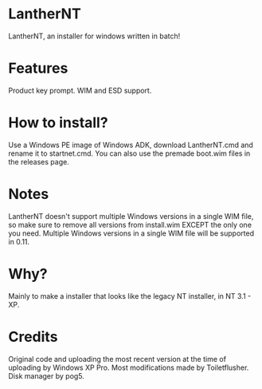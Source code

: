 # LantherNT
LantherNT, an installer for windows written in batch!
# Features
Product key prompt.
WIM and ESD support.

# How to install?
Use a Windows PE image of Windows ADK, download LantherNT.cmd and rename it to startnet.cmd.
You can also use the premade boot.wim files in the releases page.
# Notes
LantherNT doesn't support multiple Windows versions in a single WIM file, so make sure to remove all versions from install.wim EXCEPT the only one you need.
Multiple Windows versions in a single WIM file will be supported in 0.11.
# Why?
Mainly to make a installer that looks like the legacy NT installer, in NT 3.1 - XP.
# Credits
Original code and uploading the most recent version at the time of uploading by Windows XP Pro.
Most modifications made by Toiletflusher.
Disk manager by pog5.
